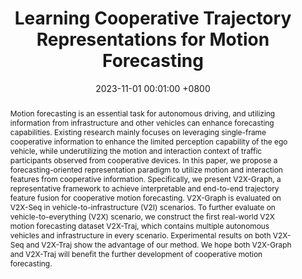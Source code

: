 ---
title:          "Learning Cooperative Trajectory Representations for Motion Forecasting"
date:           2023-11-01 00:01:00 +0800
selected:       false
pub:            "Advances in Neural Information Processing Systems (NeurIPS)"
# pub_pre:        "Submitted to "
# pub_post:       'Under review.'
# pub_last:       ' <span class="badge badge-pill badge-publication badge-success">Spotlight</span>'
pub_date:       "2024"
abstract: >-
  Motion forecasting is an essential task for autonomous driving, and utilizing information from infrastructure and other vehicles can enhance forecasting capabilities. Existing research mainly focuses on leveraging single-frame cooperative information to enhance the limited perception capability of the ego vehicle, while underutilizing the motion and interaction context of traffic participants observed from cooperative devices. In this paper, we propose a forecasting-oriented representation paradigm to utilize motion and interaction features from cooperative information. Specifically, we present V2X-Graph, a representative framework to achieve interpretable and end-to-end trajectory feature fusion for cooperative motion forecasting. V2X-Graph is evaluated on V2X-Seq in vehicle-to-infrastructure (V2I) scenarios. To further evaluate on vehicle-to-everything (V2X) scenario, we construct the first real-world V2X motion forecasting dataset V2X-Traj, which contains multiple autonomous vehicles and infrastructure in every scenario. Experimental results on both V2X-Seq and V2X-Traj show the advantage of our method. We hope both V2X-Graph and V2X-Traj will benefit the further development of cooperative motion forecasting.
cover:          /assets/images/covers_researches/V2X-Graph.png
authors:
  - Hongzhi Ruan@
  - Haibao Yu
  - Wenxian Yang
  - Siqi Fan
  - Zaiqing Nie
links:
  Paper: https://arxiv.org/pdf/2311.00371
  Code: https://github.com/AIR-THU/V2X-Graph
  第三方中文解读: https://mp.weixin.qq.com/s/6vroV_0oNzUmj_5XylaOZQ?poc_token=HFYUdWejms_QZ8lKcunvPwHPal3dLQXoSIt4XWfk
---